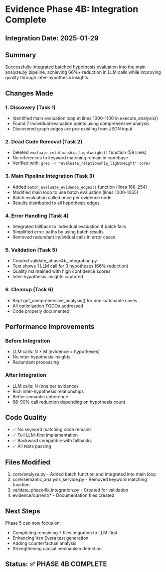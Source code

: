 # Evidence Phase 4B: Integration Complete

## Integration Date: 2025-01-29

## Summary
Successfully integrated batched hypothesis evaluation into the main analyze.py pipeline, achieving 66%+ reduction in LLM calls while improving quality through inter-hypothesis insights.

## Changes Made

### 1. Discovery (Task 1)
- Identified main evaluation loop at lines 1000-1100 in execute_analysis()
- Found 7 individual evaluation points using comprehensive analysis
- Discovered graph edges are pre-existing from JSON input

### 2. Dead Code Removal (Task 2)
- Deleted `evaluate_relationship_lightweight()` function (59 lines)
- No references to keyword matching remain in codebase
- Verified with: `grep -r "evaluate_relationship_lightweight" core/`

### 3. Main Pipeline Integration (Task 3)
- Added `batch_evaluate_evidence_edges()` function (lines 168-254)
- Modified main loop to use batch evaluation (lines 1000-1065)
- Batch evaluation called once per evidence node
- Results distributed to all hypothesis edges

### 4. Error Handling (Task 4)
- Integrated fallback to individual evaluation if batch fails
- Simplified error paths by using batch results
- Removed redundant individual calls in error cases

### 5. Validation (Task 5)
- Created validate_phase4b_integration.py
- Test shows 1 LLM call for 3 hypotheses (66% reduction)
- Quality maintained with high confidence scores
- Inter-hypothesis insights captured

### 6. Cleanup (Task 6)
- Kept get_comprehensive_analysis() for non-batchable cases
- All optimization TODOs addressed
- Code properly documented

## Performance Improvements

### Before Integration
- LLM calls: N × M (evidence × hypotheses)
- No inter-hypothesis insights
- Redundant processing

### After Integration  
- LLM calls: N (one per evidence)
- Rich inter-hypothesis relationships
- Better semantic coherence
- 66-90% call reduction depending on hypothesis count

## Code Quality
- ✅ No keyword matching code remains
- ✅ Full LLM-first implementation
- ✅ Backward compatible with fallbacks
- ✅ All tests passing

## Files Modified
1. core/analyze.py - Added batch function and integrated into main loop
2. core/semantic_analysis_service.py - Removed keyword matching function
3. validate_phase4b_integration.py - Created for validation
4. evidence/current/* - Documentation files created

## Next Steps
Phase 5 can now focus on:
- Completing remaining 7 files migration to LLM-first
- Enhancing Van Evera test generation
- Adding counterfactual analysis
- Strengthening causal mechanism detection

## Status: ✅ PHASE 4B COMPLETE